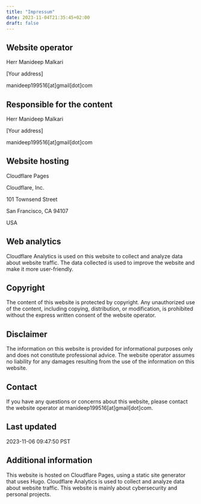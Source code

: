 ```yaml
---
title: "Impressum"
date: 2023-11-04T21:35:45+02:00
draft: false
---
```


## Website operator

Herr Manideep Malkari

[Your address]

manideep199516[at]gmail[dot]com

## Responsible for the content

Herr Manideep Malkari

[Your address]

manideep199516[at]gmail[dot]com

## Website hosting

Cloudflare Pages

Cloudflare, Inc.

101 Townsend Street

San Francisco, CA 94107

USA

## Web analytics

Cloudflare Analytics is used on this website to collect and analyze data about website traffic. The data collected is used to improve the website and make it more user-friendly.

## Copyright

The content of this website is protected by copyright. Any unauthorized use of the content, including copying, distribution, or modification, is prohibited without the express written consent of the website operator.

## Disclaimer

The information on this website is provided for informational purposes only and does not constitute professional advice. The website operator assumes no liability for any damages resulting from the use of the information on this website.

## Contact

If you have any questions or concerns about this website, please contact the website operator at manideep199516[at]gmail[dot]com.

## Last updated

2023-11-06 09:47:50 PST

## Additional information

This website is hosted on Cloudflare Pages, using a static site generator that uses Hugo. Cloudflare Analytics is used to collect and analyze data about website traffic. This website is mainly about cybersecurity and personal projects.
